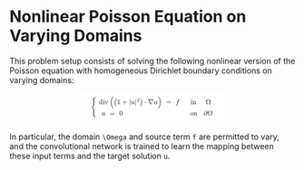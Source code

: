 # Nonlinear Poisson Equation on Varying Domains
This problem setup consists of solving the following nonlinear version of the Poisson equation with homogeneous Dirichlet boundary conditions on varying domains:

<p align="center">
  <img width="250" src="../figures/Nonlinear_Eq.png" style="margin: auto;">
</p>

In particular, the domain `\Omega` and source term `f` are permitted to vary, and the convolutional network is trained to learn the mapping between these input terms and the target solution `u`.

